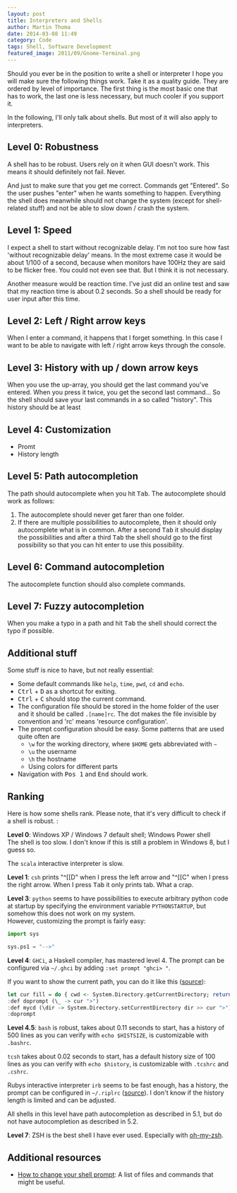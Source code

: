 ```yaml
---
layout: post
title: Interpreters and Shells
author: Martin Thoma
date: 2014-03-08 11:49
category: Code
tags: Shell, Software Development
featured_image: 2011/09/Gnome-Terminal.png
---
```

Should you ever be in the position to write a shell or interpreter I hope you
will make sure the following things work. Take it as a quality guide. They
are ordered by level of importance. The first thing is the most basic one that
has to work, the last one is less necessary, but much cooler if you support it.

In the following, I'll only talk about shells. But most of it will also apply
to interpreters.

## Level 0: Robustness
A shell has to be robust. Users rely on it when GUI doesn't work. This means
it should definitely not fail. Never.

And just to make sure that you get me correct. Commands get "Entered". So the
user pushes "enter" when he wants something to happen. Everything the shell does
meanwhile should not change the system (except for shell-related stuff) and not
be able to slow down / crash the system.

## Level 1: Speed
I expect a shell to start without recognizable delay. I'm not too sure how fast 'without recognizable delay' means. In the most extreme case it would be about 1/100 of a second, because when monitors have 100Hz they are said to be flicker free. You could not even see that. But I think it is not necessary.

Another measure would be reaction time. I've just did an online test and saw that
my reaction time is about 0.2 seconds. So a shell should be ready for user input
after this time.

## Level 2: Left / Right arrow keys
When I enter a command, it happens that I forget something. In this case I want
to be able to navigate with left / right arrow keys through the console.

## Level 3: History with up / down arrow keys
When you use the up-array, you should get the last command you've entered.
When you press it twice, you get the second last command...
So the shell should save your last commands in a so called "history". This
history should be at least

## Level 4: Customization

* Promt
* History length

## Level 5: Path autocompletion
The path should autocomplete when you hit <kbd>Tab</kbd>. The autocomplete should
work as follows:

1. The autocomplete should never get farer than one folder.
2. If there are multiple possibilities to autocomplete, then it should only
   autocomplete what is in common. After a second <kbd>Tab</kbd> it should
   display the possibilities and after a third <kbd>Tab</kbd> the shell should
   go to the first possibility so that you can hit enter to use this
   possibility.

## Level 6: Command autocompletion
The autocomplete function should also complete commands.

## Level 7: Fuzzy autocompletion
When you make a typo in a path and hit <kbd>Tab</kbd> the shell should correct
the typo if possible.

## Additional stuff
Some stuff is nice to have, but not really essential:

* Some default commands like `help`, `time`, `pwd`, `cd` and `echo`.
* <kbd>Ctrl</kbd> + <kbd>D</kbd> as a shortcut for exiting.
* <kbd>Ctrl</kbd> + <kbd>C</kbd> should stop the current command.
* The configuration file should be stored in the home folder of the user and it should be called `.[name]rc`. The dot makes the file invisible by convention and 'rc' means 'resource configuration'.
* The prompt configuration should be easy. Some patterns that are used quite often are
    * `\w` for the working directory, where `$HOME` gets abbreviated with `~`
    * `\u` the username
    * `\h` the hostname
    * Using colors for different parts
* Navigation with <kbd>Pos 1</kbd> and <kbd>End</kbd> should work.

## Ranking
Here is how some shells rank. Please note, that it's very difficult to check
if a shell is robust. :

**Level 0**: Windows XP / Windows 7 default shell; Windows Power shell<br/>
The shell is too slow. I don't know if this is still a problem in Windows 8, but
I guess so.

The `scala` interactive interpreter is slow.

**Level 1**: `csh` prints "^[[D" when I press the left arrow and "^[[C" when
I press the right arrow. When I press <kbd>Tab</kbd> it only prints tab. What
a crap.

**Level 3**: `python` seems to have possibilities to execute arbitrary python code at
startup by specifying the environment variable `PYTHONSTARTUP`, but somehow this
does not work on my system.<br/>
However, customizing the prompt is fairly easy:

```python
import sys

sys.ps1 = "-->"
```

**Level 4**: `GHCi`, a Haskell compiler, has mastered level 4. The prompt can be
configured via `~/.ghci` by adding `:set prompt "ghci> "`.

If you want to show the current path, you can do it like this ([source](http://stackoverflow.com/a/11263118/562769)):

```haskell
let cur fill = do { cwd <- System.Directory.getCurrentDirectory; return (":set prompt \"" ++ cwd ++ fill ++ " \""); }
:def doprompt (\_ -> cur ">")
:def mycd (\dir -> System.Directory.setCurrentDirectory dir >> cur ">")
:doprompt
```

**Level 4.5**: `bash` is robust, takes about 0.11 seconds to start, has a history of
500 lines as you can verify with `echo $HISTSIZE`, is customizable with `.bashrc`.

`tcsh` takes about 0.02 seconds to start, has a default history size of 100 lines
as you can verify with `echo $history`, is customizable with `.tcshrc` and `.cshrc`.

Rubys interactive interpreter `irb` seems to be fast enough, has a history,
the prompt can be configured in `~/.riplrc` ([source](http://stackoverflow.com/a/6097629/562769)). I don't know if the history length is limited and can be adjusted.

All shells in this level have path autocompletion as described in 5.1, but do not have autocompletion as described in 5.2.

**Level 7**: ZSH is the best shell I have ever used. Especially with [oh-my-zsh](https://github.com/robbyrussell/oh-my-zsh).

## Additional resources

* [How to change your shell prompt](http://www.understudy.net/custom.html):
  A list of files and commands that might be useful.
